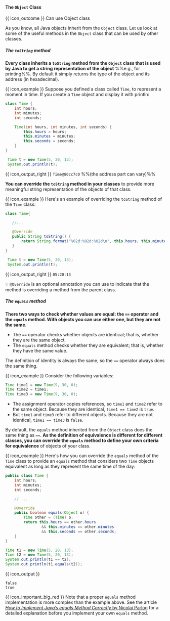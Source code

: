 <div id="title">

#### The `Object` Class

</div>

<span id="prereqs"></span>

<span id="outcomes">{{ icon_outcome }} Can use Object class</span>

<div id="body">

As you know, all Java objects inherit from the `Object` class. Let us look at some of the useful methods in the `Object` class that can be used by other classes.

##### The `toString` method
<div class="indented">

**Every class inherits a `toString` method from the `Object` class that is used by Java to get a string representation of the object** %%e.g., for printing%%. By default it simply returns the type of the object and its address (in hexadecimal).

<box>

{{ icon_example }} Suppose you defined a class called `Time`, to represent a moment in time. If you create a `Time` object and display it with println:
```java
class Time {
    int hours;
    int minutes;
    int seconds;

    Time(int hours, int minutes, int seconds) {
        this.hours = hours;
        this.minutes = minutes;
        this.seconds = seconds;
    }
}
```
```java
 Time t = new Time(5, 20, 13);
 System.out.println(t);
```
{{ icon_output_right }} `Time@80cc7c0` %%(the address part can vary)%%

</box>

**You can override the `toString` method in your classes** to provide more meaningful string representation of the objects of that class.

<box>

{{ icon_example }} Here's an example of overriding the `toString` method of the `Time` class:

```java
class Time{

   //...

   @Override
   public String toString() {
       return String.format("%02d:%02d:%02d\n", this.hours, this.minutes, this.seconds);
   }
}
```
```java
 Time t = new Time(5, 20, 13);
 System.out.println(t);
```
{{ icon_output_right }} `05:20:13`
</box>

:bulb: `@Override` is an optional annotation you can use to indicate that the method is overriding a method from the parent class.

</div>

##### The `equals` method
<div class="indented">

**There two ways to check whether values are equal: the `==` operator and the `equals` method. With objects you can use either one, but they are not the same.**
* The `==` operator checks whether objects are identical; that is, whether they are the same object.
* The `equals` method checks whether they are equivalent; that is, whether they have the same value.

The definition of identity is always the same, so the `==` operator always does the same thing.

<box>

{{ icon_example }} Consider the following variables:

```java
Time time1 = new Time(9, 30, 0);
Time time2 = time1;
Time time3 = new Time(9, 30, 0);
```

* The assignment operator copies references, so `time1` and `time2` refer to the same object. Because they are identical, `time1 == time2` is `true`.
* But `time1` and `time3` refer to different objects. Because they are not identical, `time1 == time3` is `false`.

</box>

By default, the `equals` method inherited from the `Object` class does the same thing as `==`. **As the definition of equivalence is different for different classes, you can override the `equals` method to define your own criteria for equivalence** of objects of your class.

<box>

{{ icon_example }} Here's how you can override the `equals` method of the `Time` class to provide an `equals` method that considers two `Time` objects equivalent as long as they represent the same time of the day:

```java
public class Time {
    int hours;
    int minutes;
    int seconds;

    // ...

    @Override
    public boolean equals(Object o) {
        Time other = (Time) o;
        return this.hours == other.hours
                && this.minutes == other.minutes
                && this.seconds == other.seconds;
    }
}
```
```java
Time t1 = new Time(5, 20, 13);
Time t2 = new Time(5, 20, 13);
System.out.println(t1 == t2);
System.out.println(t1.equals(t2));
```
{{ icon_output }}
```
false
true
```

{{ icon_important_big_red }} Note that a proper `equals` method implementation is more complex than the example above. See the article [_How to Implement Java’s equals Method Correctly_ by Nicolai Parlog](https://www.sitepoint.com/implement-javas-equals-method-correctly/) for a detailed explanation before you implement your own `equals` method.
</box>

</div>


</div>

<div id="extras">
</div>